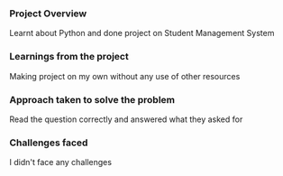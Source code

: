 ### Project Overview

 Learnt about Python and done project on Student Management System


### Learnings from the project

 Making project on my own  without any use of other resources


### Approach taken to solve the problem

 Read the question correctly and answered what they asked for


### Challenges faced

 I didn't face any challenges


